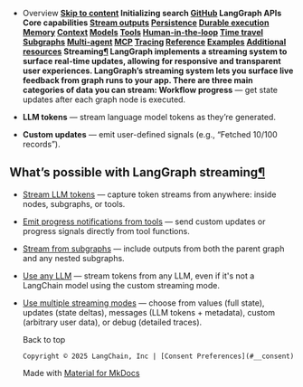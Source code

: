 - Overview **[Skip to content](#streaming) Initializing search [GitHub](https://github.com/langchain-ai/langgraph) LangGraph APIs Core capabilities [Stream outputs](../../how-tos/streaming/) [Persistence](../persistence/) [Durable execution](../durable_execution/) [Memory](../memory/) [Context](../../agents/context/) [Models](../../agents/models/) [Tools](../tools/) [Human-in-the-loop](../human_in_the_loop/) [Time travel](../time-travel/) [Subgraphs](../subgraphs/) [Multi-agent](../multi_agent/) [MCP](../mcp/) [Tracing](../tracing/) [Reference](../../reference/) [Examples](../../examples/) [Additional resources](../../additional-resources/) [](https://github.com/langchain-ai/langgraph/edit/main/docs/docs/concepts/streaming.md) Streaming[¶](#streaming) LangGraph implements a streaming system to surface real-time updates, allowing for responsive and transparent user experiences. LangGraph’s streaming system lets you surface live feedback from graph runs to your app. There are three main categories of data you can stream: Workflow progress** — get state updates after each graph node is executed.

- **LLM tokens** — stream language model tokens as they’re generated.

- **Custom updates** — emit user-defined signals (e.g., “Fetched 10/100 records”).

## What’s possible with LangGraph streaming[¶](#whats-possible-with-langgraph-streaming)

- [Stream LLM tokens](../../how-tos/streaming/#messages) — capture token streams from anywhere: inside nodes, subgraphs, or tools.

- [Emit progress notifications from tools](../../how-tos/streaming/#stream-custom-data) — send custom updates or progress signals directly from tool functions.

- [Stream from subgraphs](../../how-tos/streaming/#stream-subgraph-outputs) — include outputs from both the parent graph and any nested subgraphs.

- [Use any LLM](../../how-tos/streaming/#use-with-any-llm) — stream tokens from any LLM, even if it's not a LangChain model using the custom streaming mode.

- [Use multiple streaming modes](../../how-tos/streaming/#stream-multiple-modes) — choose from values (full state), updates (state deltas), messages (LLM tokens + metadata), custom (arbitrary user data), or debug (detailed traces).

  Back to top

      Copyright © 2025 LangChain, Inc | [Consent Preferences](#__consent)



    Made with
    [Material for MkDocs](https://squidfunk.github.io/mkdocs-material/)

[](https://langchain-ai.github.io/langgraphjs/)
[](https://github.com/langchain-ai/langgraph)
[](https://twitter.com/LangChainAI)